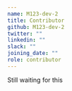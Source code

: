 ```yaml
---
name: M123-dev-2
title: Contributor
github: M123-dev-2
twitter: ""
linkedin: ""
slack: ""
joining_date: ""
role: contributor
---
```


Still waiting for this
